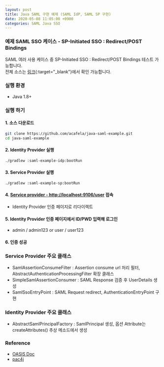 ```yaml
---
layout: post
title: Java SAML 구현 예제 (SAML IdP, SAML SP 구현)
date: 2020-05-08 11:05:00 +0900
categories: SAML Java SSO
---
```


### 예제 SAML SSO 케이스 - SP-Initiated SSO : Redirect/POST Bindings
SAML 여러 사용 케이스 중 SP-Initiated SSO : Redirect/POST Bindings 테스트 가능합니다.  
전체 소스는 [링크](https://github.com/acafela/java-saml-example){:target="_blank"}에서 확인 가능합니다.

### 실행 환경

- Java 1.8+

### 실행 하기

#### 1. 소스 다운로드

```bash
git clone https://github.com/acafela/java-saml-example.git
cd java-saml-example
```

#### 2. Identity Provider 실행

```bash
./gradlew :saml-example-idp:bootRun
```

#### 3. Service Provider 실행

```bash
./gradlew :saml-example-sp:bootRun
```

#### 4. [Service provider - http://localhost:9106/user](http://localhost:9106/user) 접속

- Identity Provider 인증 페이지로 리다이렉트

#### 5. Identity Provider 인증 페이지에서 ID/PWD 입력해 로그인

- admin / admin123 or user / user123

#### 6. 인증 성공

### Service Provider 주요 클래스

- SamlAssertionConsumeFilter : Assertion consume url 처리 필터, AbstractAuthenticationProcessingFilter 확장 클래스
- SimpleSamlAssertionConsumer : SAML Response 검증 후 UserDetails 생성
- SamlSsoEntryPoint : SAML Request redirect, AuthenticationEntryPoint 구현

### Identity Provider 주요 클래스

- AbstractSamlPrincipalFactory : SamlPrincipal 생성, 옵션 Attribute는 createAttributes() 추상 메소드에서 생성

### Reference

- [OASIS Doc](http://docs.oasis-open.org/security/saml/Post2.0/sstc-saml-tech-overview-2.0.html)
- [pac4j](https://github.com/pac4j/pac4j)